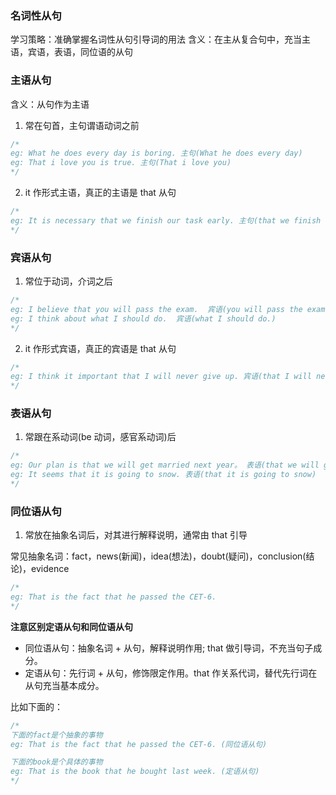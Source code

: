 ### 名词性从句

学习策略：准确掌握名词性从句引导词的用法
含义：在主从复合句中，充当主语，宾语，表语，同位语的从句

### 主语从句

含义：从句作为主语

1. 常在句首，主句谓语动词之前

```js
/*
eg: What he does every day is boring. 主句(What he does every day)
eg: That i love you is true. 主句(That i love you)
*/
```

2. it 作形式主语，真正的主语是 that 从句

```js
/*
eg: It is necessary that we finish our task early. 主句(that we finish our task early)
*/
```

### 宾语从句

1. 常位于动词，介词之后

```js
/*
eg: I believe that you will pass the exam.  宾语(you will pass the exam.)
eg: I think about what I should do.  宾语(what I should do.)
*/
```

2. it 作形式宾语，真正的宾语是 that 从句

```js
/*
eg: I think it important that I will never give up. 宾语(that I will never give up)
*/
```

### 表语从句

1. 常跟在系动词(be 动词，感官系动词)后

```js
/*
eg: Our plan is that we will get married next year。 表语(that we will get married next year)
eg: It seems that it is going to snow. 表语(that it is going to snow)
*/
```

### 同位语从句

1. 常放在抽象名词后，对其进行解释说明，通常由 that 引导

常见抽象名词：fact，news(新闻)，idea(想法)，doubt(疑问)，conclusion(结论)，evidence

```js
/*
eg: That is the fact that he passed the CET-6.
*/
```

**注意区别定语从句和同位语从句**

- 同位语从句：抽象名词 + 从句，解释说明作用; that 做引导词，不充当句子成分。
- 定语从句：先行词 + 从句，修饰限定作用。that 作关系代词，替代先行词在从句充当基本成分。

比如下面的：

```js
/*
下面的fact是个抽象的事物
eg: That is the fact that he passed the CET-6. (同位语从句)

下面的book是个具体的事物
eg: That is the book that he bought last week. (定语从句)
*/
```
